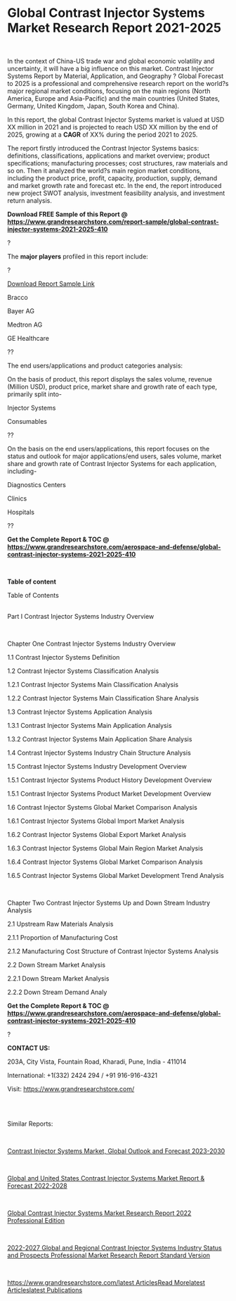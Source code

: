 <h1>Global Contrast Injector Systems Market Research Report 2021-2025</h1><br/><p>In the context of China-US trade war and global economic volatility and uncertainty, it will have a big influence on this market. Contrast Injector Systems Report by Material, Application, and Geography ? Global Forecast to 2025 is a professional and comprehensive research report on the world?s major regional market conditions, focusing on the main regions (North America, Europe and Asia-Pacific) and the main countries (United States, Germany, United Kingdom, Japan, South Korea and China).</p>
 
 
 
 <p>In this report, the global Contrast Injector Systems market is valued at USD XX million in 2021 and is projected to reach USD XX million by the end of 2025, growing at a <strong>CAGR</strong> of XX% during the period 2021 to 2025.</p>
 
 
 
 <p>The report firstly introduced the Contrast Injector Systems basics: definitions, classifications, applications and market overview; product specifications; manufacturing processes; cost structures, raw materials and so on. Then it analyzed the world?s main region market conditions, including the product price, profit, capacity, production, supply, demand and market growth rate and forecast etc. In the end, the report introduced new project SWOT analysis, investment feasibility analysis, and investment return analysis.</p>
 
 
 
 <div><b>Download FREE Sample of this Report @ <a href="https://www.grandresearchstore.com/report-sample/global-contrast-injector-systems-2021-2025-410">https://www.grandresearchstore.com/report-sample/global-contrast-injector-systems-2021-2025-410</a></b></div>
 
 
 
 <p>? </p>
 
 
 
 <p>The <strong>major players</strong> profiled in this report include:</p>
 
 
 
 <p>? </p>
 
 
 
 <p><a href="https://www.grandresearchstore.com/mr-admin/report-sample/global-contrast-injector-systems-2021-2025-410">Download Report Sample Link</a></p>
 
 
 
 <p>Bracco</p>
 
 
 
 <p>Bayer AG</p>
 
 
 
 <p>Medtron AG</p>
 
 
 
 <p>GE Healthcare</p>
 
 
 
 <p>??</p>
 
 
 
 <p>The end users/applications and product categories analysis:</p>
 
 
 
 <p>On the basis of product, this report displays the sales volume, revenue (Million USD), product price, market share and growth rate of each type, primarily split into-</p>
 
 
 
 <p>Injector Systems</p>
 
 
 
 <p>Consumables</p>
 
 
 
 <p>??</p>
 
 
 
 <p>On the basis on the end users/applications, this report focuses on the status and outlook for major applications/end users, sales volume, market share and growth rate of Contrast Injector Systems for each application, including-</p>
 
 
 
 <p>Diagnostics Centers</p>
 
 
 
 <p>Clinics</p>
 
 
 
 <p>Hospitals</p>
 
 
 
 <p>??</p>
 
 
 
 <div><b>Get the Complete Report & TOC @ <a href="https://www.grandresearchstore.com/aerospace-and-defense/global-contrast-injector-systems-2021-2025-410">https://www.grandresearchstore.com/aerospace-and-defense/global-contrast-injector-systems-2021-2025-410</a></b></div>
 
 
 
 <p><br />
 
 <b>Table of content</b></p>
 
 
 
 <p>Table of Contents<br />
 
 <br />
 
 Part I Contrast Injector Systems Industry Overview<br />
 
 <br />
 
 Chapter One Contrast Injector Systems Industry Overview<br />
 
 1.1 Contrast Injector Systems Definition<br />
 
 1.2 Contrast Injector Systems Classification Analysis<br />
 
 1.2.1 Contrast Injector Systems Main Classification Analysis<br />
 
 1.2.2 Contrast Injector Systems Main Classification Share Analysis<br />
 
 1.3 Contrast Injector Systems Application Analysis<br />
 
 1.3.1 Contrast Injector Systems Main Application Analysis<br />
 
 1.3.2 Contrast Injector Systems Main Application Share Analysis<br />
 
 1.4 Contrast Injector Systems Industry Chain Structure Analysis<br />
 
 1.5 Contrast Injector Systems Industry Development Overview<br />
 
 1.5.1 Contrast Injector Systems Product History Development Overview<br />
 
 1.5.1 Contrast Injector Systems Product Market Development Overview<br />
 
 1.6 Contrast Injector Systems Global Market Comparison Analysis<br />
 
 1.6.1 Contrast Injector Systems Global Import Market Analysis<br />
 
 1.6.2 Contrast Injector Systems Global Export Market Analysis<br />
 
 1.6.3 Contrast Injector Systems Global Main Region Market Analysis<br />
 
 1.6.4 Contrast Injector Systems Global Market Comparison Analysis<br />
 
 1.6.5 Contrast Injector Systems Global Market Development Trend Analysis<br />
 
 <br />
 
 Chapter Two Contrast Injector Systems Up and Down Stream Industry Analysis<br />
 
 2.1 Upstream Raw Materials Analysis<br />
 
 2.1.1 Proportion of Manufacturing Cost<br />
 
 2.1.2 Manufacturing Cost Structure of Contrast Injector Systems Analysis<br />
 
 2.2 Down Stream Market Analysis<br />
 
 2.2.1 Down Stream Market Analysis<br />
 
 2.2.2 Down Stream Demand Analy</p>
 
 
 
 <div><b>Get the Complete Report & TOC @ <a href="https://www.grandresearchstore.com/aerospace-and-defense/global-contrast-injector-systems-2021-2025-410">https://www.grandresearchstore.com/aerospace-and-defense/global-contrast-injector-systems-2021-2025-410</a></b></div>
 
 
 
 <p>? </p>
 
 
 
 <p><b>CONTACT US:</b><br />
 
 203A, City Vista, Fountain Road, Kharadi, Pune, India - 411014<br />
 
 International: +1(332) 2424 294 / +91 916-916-4321<br />
 
 Visit: <a href="https://www.grandresearchstore.com/">https://www.grandresearchstore.com/</a><br />
 
 <br />
 
 <br />
 
 Similar Reports:<br />
 
 <br />
 
 <a href="https://www.grandresearchstore.com/life-sciences/global-contrast-injector-systems-forecast-2023-2030-487">Contrast Injector Systems Market, Global Outlook and Forecast 2023-2030</a><br />
 
 <br />
 
 <a href="https://www.grandresearchstore.com/life-sciences/global-united-states-contrast-injector-systems-2022-2028-763">Global and United States Contrast Injector Systems Market Report & Forecast 2022-2028</a><br />
 
 <br />
 
 <a href="https://www.grandresearchstore.com/life-sciences/global-contrast-injector-systems-2022-452">Global Contrast Injector Systems Market Research Report 2022 Professional Edition</a><br />
 
 <br />
 
 <a href="https://www.grandresearchstore.com/life-sciences/global-regional-contrast-injector-systems-2022-2027-270">2022-2027 Global and Regional Contrast Injector Systems Industry Status and Prospects Professional Market Research Report Standard Version</a><br />
 
 <br />
 
 <a href="https://gyeongbokgung.com">https://www.grandresearchstore.com/</a><a href="https://hallyeomaritime.com">latest Articles</a><a href="https://jingwansa.com">Read More</a><a href="https://nguoiviet.jp/">latest Articles</a><a href="https://www.intelmarketresearch.com/">latest Publications</a></p>
